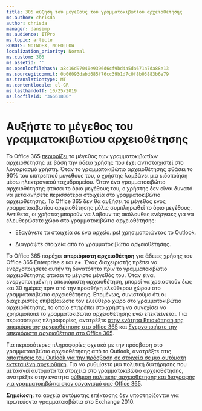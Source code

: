 ```yaml
---
title: 305 αύξηση του μεγέθους του γραμματοκιβωτίου αρχειοθέτησης
ms.author: chrisda
author: chrisda
manager: dansimp
ms.audience: ITPro
ms.topic: article
ROBOTS: NOINDEX, NOFOLLOW
localization_priority: Normal
ms.custom: 305
ms.assetid: ''
ms.openlocfilehash: a8c16d97040e9396d6cf9bd4a5da671a7da88e13
ms.sourcegitcommit: 0b06093dabd685f76cc39b1d7c0f8b03883b6e79
ms.translationtype: MT
ms.contentlocale: el-GR
ms.lasthandoff: 10/25/2019
ms.locfileid: "36661800"
---
```

# <a name="increase-the-archive-mailbox-size"></a>Αυξήστε το μέγεθος του γραμματοκιβωτίου αρχειοθέτησης

Το Office 365 [περιορίζει](https://docs.microsoft.com/office365/servicedescriptions/exchange-online-service-description/exchange-online-limits#mailbox-storage-limits) το μέγεθος των γραμματοκιβωτίων αρχειοθέτησης με βάση την άδεια χρήσης που έχει αντιστοιχιστεί στο λογαριασμό χρήστη. Όταν το γραμματοκιβώτιο αρχειοθέτησης φθάσει το 90% του επιτρεπτού μεγέθους του, ο χρήστης λαμβάνει μια ειδοποίηση μέσω ηλεκτρονικού ταχυδρομείου. Όταν ένα γραμματοκιβώτιο αρχειοθέτησης φτάσει το όριο μεγέθους του, ο χρήστης δεν είναι δυνατό να μετακινήσετε περισσότερα στοιχεία στο γραμματοκιβώτιο αρχειοθέτησης. Το Office 365 δεν θα αυξήσει το μέγεθος ενός γραμματοκιβωτίου αρχειοθέτησης μόλις συμπληρωθεί το όριο μεγέθους. Αντίθετα, οι χρήστες μπορούν να λάβουν τις ακόλουθες ενέργειες για να ελευθερώσετε χώρο στο γραμματοκιβώτιο αρχειοθέτησης:

- Εξαγάγετε τα στοιχεία σε ένα αρχείο. pst χρησιμοποιώντας το Outlook.

- Διαγράψτε στοιχεία από το γραμματοκιβώτιο αρχειοθέτησης.

Το Office 365 παρέχει **απεριόριστη αρχειοθέτηση** για άδειες χρήσης του Office 365 Enterprise ε και ε+. Ένας διαχειριστής πρέπει να ενεργοποιήσετε αυτήν τη δυνατότητα πριν το γραμματοκιβώτιο αρχειοθέτησης φτάσει το μέγιστο μέγεθός του. Όταν είναι ενεργοποιημένη η απεριόριστη αρχειοθέτηση, μπορεί να χρειαστούν έως και 30 ημέρες πριν από την προσθήκη ελεύθερου χώρου στο γραμματοκιβώτιο αρχειοθέτησης. Επομένως, συνιστούμε ότι οι διαχειριστές επιβεβαιώστε τον ελεύθερο χώρο στο γραμματοκιβώτιο αρχειοθέτησης, το οποίο επιτρέπει στο χρήστη να συνεχίσει να χρησιμοποιεί το γραμματοκιβώτιο αρχειοθέτησης ενώ επεκτείνεται. Για περισσότερες πληροφορίες, ανατρέξτε [στην ενότητα Επισκόπηση της απεριόριστης αρχειοθέτησης στο office 365](https://docs.microsoft.com/office365/securitycompliance/unlimited-archiving) και [Ενεργοποιήστε την απεριόριστη αρχειοθέτηση στο Office 365](https://docs.microsoft.com/office365/securitycompliance/enable-unlimited-archiving).

Για περισσότερες πληροφορίες σχετικά με την πρόσβαση στο γραμματοκιβώτιο αρχειοθέτησης από το Outlook, ανατρέξτε στις [απαιτήσεις του Outlook για την πρόσβαση σε στοιχεία σε μια αυτόματη εκτεταμένη αρχειοθήκη](https://docs.microsoft.com/office365/securitycompliance/unlimited-archiving#outlook-requirements-for-accessing-items-in-an-auto-expanded-archive). Για να ρυθμίσετε μια πολιτική διατήρησης που μετακινεί αυτόματα τα στοιχεία στο γραμματοκιβώτιο αρχειοθέτησης, ανατρέξτε στην ενότητα [ρύθμιση πολιτικής αρχειοθέτησης και διαγραφής για γραμματοκιβώτια στον οργανισμό σας Office 365](https://docs.microsoft.com/office365/securitycompliance/set-up-an-archive-and-deletion-policy-for-mailboxes).

**Σημείωση**: τα αρχεία αυτόματης επέκτασης δεν υποστηρίζονται για πρωτεύοντα γραμματοκιβώτια στο Exchange 2010.
